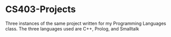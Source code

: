 # CS403-Projects

Three instances of the same project written for my Programming Languages class. The three languages used are C++, Prolog, and Smalltalk
